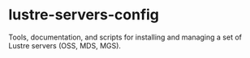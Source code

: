 # lustre-servers-config
Tools, documentation, and scripts for installing and managing a set of Lustre servers (OSS, MDS, MGS).
